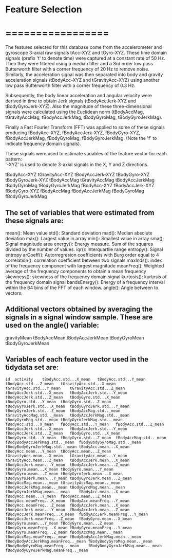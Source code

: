 # Feature Selection 
# =================

The features selected for this database come from the accelerometer and gyroscope 3-axial raw signals tAcc-XYZ and tGyro-XYZ. These time domain signals (prefix 't' to denote time) were captured at a constant rate of 50 Hz. Then they were filtered using a median filter and a 3rd order low pass Butterworth filter with a corner frequency of 20 Hz to remove noise. Similarly, the acceleration signal was then separated into body and gravity acceleration signals (tBodyAcc-XYZ and tGravityAcc-XYZ) using another low pass Butterworth filter with a corner frequency of 0.3 Hz. 

Subsequently, the body linear acceleration and angular velocity were derived in time to obtain Jerk signals (tBodyAccJerk-XYZ and tBodyGyroJerk-XYZ). Also the magnitude of these three-dimensional signals were calculated using the Euclidean norm (tBodyAccMag, tGravityAccMag, tBodyAccJerkMag, tBodyGyroMag, tBodyGyroJerkMag). 

Finally a Fast Fourier Transform (FFT) was applied to some of these signals producing fBodyAcc-XYZ, fBodyAccJerk-XYZ, fBodyGyro-XYZ, fBodyAccJerkMag, fBodyGyroMag, fBodyGyroJerkMag. (Note the 'f' to indicate frequency domain signals). 

These signals were used to estimate variables of the feature vector for each pattern:  
'-XYZ' is used to denote 3-axial signals in the X, Y and Z directions.

tBodyAcc-XYZ
tGravityAcc-XYZ
tBodyAccJerk-XYZ
tBodyGyro-XYZ
tBodyGyroJerk-XYZ
tBodyAccMag
tGravityAccMag
tBodyAccJerkMag
tBodyGyroMag
tBodyGyroJerkMag
fBodyAcc-XYZ
fBodyAccJerk-XYZ
fBodyGyro-XYZ
fBodyAccMag
fBodyAccJerkMag
fBodyGyroMag
fBodyGyroJerkMag

## The set of variables that were estimated from these signals are: 

mean(): Mean value
std(): Standard deviation
mad(): Median absolute deviation 
max(): Largest value in array
min(): Smallest value in array
sma(): Signal magnitude area
energy(): Energy measure. Sum of the squares divided by the number of values. 
iqr(): Interquartile range 
entropy(): Signal entropy
arCoeff(): Autorregresion coefficients with Burg order equal to 4
correlation(): correlation coefficient between two signals
maxInds(): index of the frequency component with largest magnitude
meanFreq(): Weighted average of the frequency components to obtain a mean frequency
skewness(): skewness of the frequency domain signal 
kurtosis(): kurtosis of the frequency domain signal 
bandsEnergy(): Energy of a frequency interval within the 64 bins of the FFT of each window.
angle(): Angle between to vectors.

## Additional vectors obtained by averaging the signals in a signal window sample. These are used on the angle() variable:

gravityMean
tBodyAccMean
tBodyAccJerkMean
tBodyGyroMean
tBodyGyroJerkMean

## Variables of each feature vector used in the tidydata set are:

	id	activity	tBodyAcc.std...X_mean	tBodyAcc.std...Y_mean	tBodyAcc.std...Z_mean	tGravityAcc.std...X_mean	tGravityAcc.std...Y_mean	tGravityAcc.std...Z_mean	tBodyAccJerk.std...X_mean	tBodyAccJerk.std...Y_mean	tBodyAccJerk.std...Z_mean	tBodyGyro.std...X_mean	tBodyGyro.std...Y_mean	tBodyGyro.std...Z_mean	tBodyGyroJerk.std...X_mean	tBodyGyroJerk.std...Y_mean	tBodyGyroJerk.std...Z_mean	tBodyAccMag.std.._mean	tGravityAccMag.std.._mean	tBodyAccJerkMag.std.._mean	tBodyGyroMag.std.._mean	tBodyGyroJerkMag.std.._mean	fBodyAcc.std...X_mean	fBodyAcc.std...Y_mean	fBodyAcc.std...Z_mean	fBodyAccJerk.std...X_mean	fBodyAccJerk.std...Y_mean	fBodyAccJerk.std...Z_mean	fBodyGyro.std...X_mean	fBodyGyro.std...Y_mean	fBodyGyro.std...Z_mean	fBodyAccMag.std.._mean	fBodyBodyAccJerkMag.std.._mean	fBodyBodyGyroMag.std.._mean	fBodyBodyGyroJerkMag.std.._mean	tBodyAcc.mean...X_mean	tBodyAcc.mean...Y_mean	tBodyAcc.mean...Z_mean	tGravityAcc.mean...X_mean	tGravityAcc.mean...Y_mean	tGravityAcc.mean...Z_mean	tBodyAccJerk.mean...X_mean	tBodyAccJerk.mean...Y_mean	tBodyAccJerk.mean...Z_mean	tBodyGyro.mean...X_mean	tBodyGyro.mean...Y_mean	tBodyGyro.mean...Z_mean	tBodyGyroJerk.mean...X_mean	tBodyGyroJerk.mean...Y_mean	tBodyGyroJerk.mean...Z_mean	tBodyAccMag.mean.._mean	tGravityAccMag.mean.._mean	tBodyAccJerkMag.mean.._mean	tBodyGyroMag.mean.._mean	tBodyGyroJerkMag.mean.._mean	fBodyAcc.mean...X_mean	fBodyAcc.mean...Y_mean	fBodyAcc.mean...Z_mean	fBodyAcc.meanFreq...X_mean	fBodyAcc.meanFreq...Y_mean	fBodyAcc.meanFreq...Z_mean	fBodyAccJerk.mean...X_mean	fBodyAccJerk.mean...Y_mean	fBodyAccJerk.mean...Z_mean	fBodyAccJerk.meanFreq...X_mean	fBodyAccJerk.meanFreq...Y_mean	fBodyAccJerk.meanFreq...Z_mean	fBodyGyro.mean...X_mean	fBodyGyro.mean...Y_mean	fBodyGyro.mean...Z_mean	fBodyGyro.meanFreq...X_mean	fBodyGyro.meanFreq...Y_mean	fBodyGyro.meanFreq...Z_mean	fBodyAccMag.mean.._mean	fBodyAccMag.meanFreq.._mean	fBodyBodyAccJerkMag.mean.._mean	fBodyBodyAccJerkMag.meanFreq.._mean	fBodyBodyGyroMag.mean.._mean	fBodyBodyGyroMag.meanFreq.._mean	fBodyBodyGyroJerkMag.mean.._mean	fBodyBodyGyroJerkMag.meanFreq.._mean
